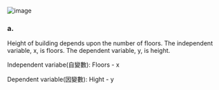 ![image](https://github.com/user-attachments/assets/bb076e20-60f6-4e3a-b536-dcd9fc739e81)

### a.
Height of building depends upon the number of floors. The independent variable, x, is floors. The dependent variable, y, is height.

Independent variabe(自變數): Floors - x

Dependent variable(因變數): Hight - y
